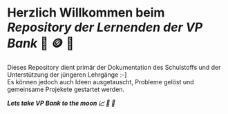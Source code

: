 <h1> Herzlich Willkommen beim <b> <i> Repository der Lernenden der VP Bank  </i> </b> 🏦 🪙 👾 </h1>

Dieses Repository dient primär der Dokumentation des Schulstoffs und der Unterstützung der jüngeren Lehrgänge :-] <br> 
Es können jedoch auch Ideen ausgetauscht, Probleme gelöst und gemeinsame Projekete gestartet werden.

<b> <i> Lets take VP Bank to the moon 📈 🚀 🌙 </b> </i> 








